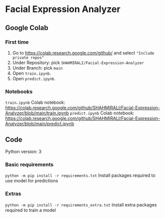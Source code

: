# Facial Expression Analyzer

## Google Colab
### First time
1. Go to https://colab.research.google.com/github/ and select `"Include private repos"`
2. Under Repository: pick `SHAHMIRALI/Facial-Expression-Analyzer`
3. Under Branch: pick `main`
1. Open `train.ipynb`.
2. Open `predict.ipynb`.

### Notebooks
`train.ipynb` Colab notebook: https://colab.research.google.com/github/SHAHMIRALI/Facial-Expression-Analyzer/blob/main/train.ipynb
`predict.ipynb` Colab notebook: https://colab.research.google.com/github/SHAHMIRALI/Facial-Expression-Analyzer/blob/main/predict.ipynb

## Code
Python version: 3

### Basic requirements
`python -m pip install -r requirements.txt`
Install packages required to use model for predictions

### Extras
`python -m pip install -r requirements_extra.txt`
Install extra packages required to train a model